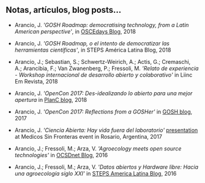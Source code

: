 ## Notas, artículos, blog posts...

- Arancio, J. *'GOSH Roadmap: democratising technology, from a Latin American perspective'*, in [OSCEdays Blog](https://oscedays.org/gosh-roadmap-democratizing-technology-from-a-latin-american-perspective/), 2018

- Arancio, J. *'GOSH Roadmap, o el intento de democratizar las herramientas científicas'*, in STEPS América Latina Blog, 2018

- Arancio, J.; Sebastian, S.; Schwertz-Weirich, A.; Actis, G.; Cremaschi, A.; Arancibia, F.; Van Zwanenberg, P.; Fressoli, M. *'Relato de experiencia -  Workshop internacional de desarrollo abierto y colaborativo'* in Liinc Em Revista, 2018

- Arancio, J. *'OpenCon 2017: Des-idealizando lo abierto para una mejor apertura* in [PlanC blog](http://elplanc.net/opencon-2017/), 2018

- Arancio, J. *'OpenCon 2017: Reflections from a GOSHer'* in [GOSH blog](http://openhardware.science/2017/12/11/opencon-2017-reflections-from-a-gosher/), 2017

- Arancio, J. *'Ciencia Abierta: Hay vida fuera del laboratorio'* [presentation](../phd_ES/publicaciones/rosario.pdf) at Medicos Sin Fronteras event in Rosario, Argentina, 2017

- Arancio, J.; Fressoli, M.; Arza, V. *'Agroecology meets open source technologies'* in [OCSDnet Blog](https://ocsdnet.org/agroecology-meets-open-source-technologies/), 2016

- Arancio, J.; Fressoli, M.; Arza, V. *'Datos abiertos y Hardware libre: Hacia una agroecología siglo XXI'* in [STEPS America Latina Blog](https://stepsamericalatina.org/datos-abiertos-y-hardware-libre-hacia-una-agroecolog-a-siglo-xxi/), 2016

